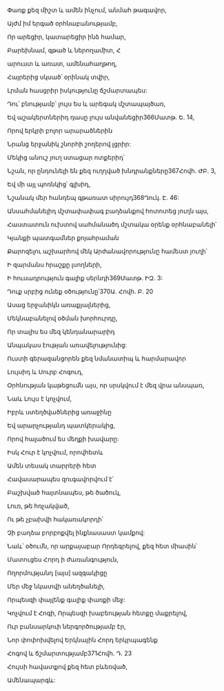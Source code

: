 Փառք քեզ միշտ և ամեն ինչում, անմահ թագավոր,

Այժմ իմ երգած օրհնաբանությամբ,

Որ արեցիր, կատարեցիր ինձ համար,

Բարեխնամ, գթած և ներողամիտ, Հ

արուստ և առատ, ամենահաղթող,

Հայրերից սկսած՝ օրինակ տվիր,

Լրման հասցրիր իսկությունը ճշմարտապես:

Դու՝ բնությամբ՝ լույս ես և արեգակ մշտապայծառ,

Եվ աշակերտներիդ դասը լույս անվանեցիր366Մատթ. Ե. 14,

Որով երկրի բոլոր արարածներին

Նրանց երջանիկ շնորհի շողերով լցրիր:

Մեկից անուշ յուղ ստացար ոտքերիդ՝

Նշան, որ ընդունելի են քեզ ուղղված խնդրանքները367Հովհ. ԺԲ. 3,

Եվ մի այլ պոռնկից՝ գլխիդ,

Նշանակ մեր հանդեպ գթառատ սիրույդ368Ղուկ. Է. 46:

Անսահմանելիդ մշտափափագ բաղձանքով հոտոտեց յուղն այս,

Հաստատուն ուխտով սահմանածդ մշտակա օրենք օրհնաբանելի՝

Կյանքի պատգամներ քոյահրաման

Քարոզելու աշխարհով մեկ Արժանավորությունը համեստ յուղի՝

Ի զարմանս հրաշքը լսողների,

Ի հուսադրություն գալիք սերնդի369Մատթ. ԻԶ. 3:

Դուք սրբից ունեք օծությունը՝370Ա. Հովհ. Բ. 20

Ասաց երջանիկն առաքյալներից,

Մեկնաբանելով օծման խորհուրդը,

Որ տալիս ես մեզ կենդանարարիդ

Անպակաս էության առավելությունից:

Ուստի գերազանցորեն քեզ նմանատիպ և հարմարավոր

Լույսիդ և Սուրբ Հոգուդ,

Օրհնության կաթեցումն այս, որ սրսկվում է մեզ վրա անսպառ,

Նաև Լույս է կոչվում,

Իբրև ստեղծվածներից առաջինը

Եվ արարչությանդ պատկերակից,

Որով հալածում ես մեղքի խավարը:

Իսկ Հուր է կոչվում, որովհետև

Ամեն տեսակ տարրերի հետ

Հավասարապես զուգավորվում է՝

Բաշխված հայտնապես, թե ծածուկ,

Լուռ, թե հռչակված,

Ու թե չբախվի հակառակորդի՝

Չի բաղձա բորբոքվել ինքնասաստ կամքով:

Նաև՝ օծումն, որ արքայաբար Որդեգրելով, քեզ հետ միասին՝

Մատուցես Հորդ ի ժառանգություն,

Ողորմությանդ [այս] ազգակիցը

Մեր մեջ նկատվի անեղծանելի,

Որպեսզի փայլենք գալիք փառքի մեջ:

Կոչվում է Հոգի, Որպեսզի խաբեության հետքը մաքրելով,

Ուր բանսարկուի ներգործությամբ էր,

Նոր փոփոխվելով Երկնային Հորդ երկրպագենք

Հոգով և ճշմարտությամբ371Հովհ. Դ. 23

Հույսի հավատքով քեզ հետ բևեռված,

Ամենապարգև: